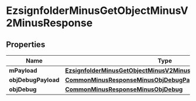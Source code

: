 
# EzsignfolderMinusGetObjectMinusV2MinusResponse

## Properties
Name | Type | Description | Notes
------------ | ------------- | ------------- | -------------
**mPayload** | [**EzsignfolderMinusGetObjectMinusV2MinusResponseMinusMPayload**](EzsignfolderMinusGetObjectMinusV2MinusResponseMinusMPayload.md) |  | 
**objDebugPayload** | [**CommonMinusResponseMinusObjDebugPayload**](CommonMinusResponseMinusObjDebugPayload.md) |  |  [optional]
**objDebug** | [**CommonMinusResponseMinusObjDebug**](CommonMinusResponseMinusObjDebug.md) |  |  [optional]



